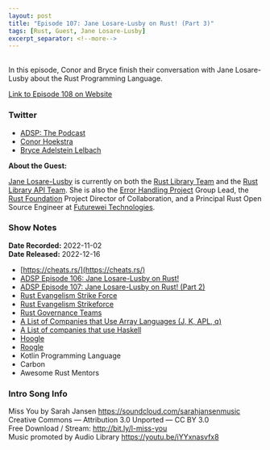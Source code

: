 ```yaml
---
layout: post
title: "Episode 107: Jane Losare-Lusby on Rust! (Part 3)"
tags: [Rust, Guest, Jane Losare-Lusby]
excerpt_separator: <!--more-->
---
```



<br>In this episode, Conor and Bryce finish their conversation with Jane Losare-Lusby about the Rust Programming Language.
 
<!--more-->

[Link to Episode 108 on Website](https://adspthepodcast.com/2022/12/16/Episode-108.html)

### Twitter
 
* [ADSP: The Podcast](https://twitter.com/adspthepodcast) 
* [Conor Hoekstra](https://twitter.com/code_report)
* [Bryce Adelstein Lelbach](https://twitter.com/blelbach)

**About the Guest:**

[Jane Losare-Lusby](https://twitter.com/yaahc_) is currently on both the [Rust Library Team](https://www.rust-lang.org/governance/teams/library#Library%20team) and the [Rust Library API Team](https://www.rust-lang.org/governance/teams/library#Library%20API%20team). She is also the [Error Handling Project](https://github.com/rust-lang/project-error-handling) Group Lead, the [Rust Foundation](https://foundation.rust-lang.org/) Project Director of Collaboration, and a Principal Rust Open Source Engineer at [Futurewei Technologies](https://www.futurewei.com/).

### Show Notes
 
**Date Recorded:** 2022-11-02 <br>
**Date Released:** 2022-12-16

* [https://cheats.rs/](https://cheats.rs/)
* [ADSP Episode 106: Jane Losare-Lusby on Rust!](https://adspthepodcast.com/2022/12/02/Episode-106.html)
* [ADSP Episode 107: Jane Losare-Lusby on Rust! (Part 2)](https://adspthepodcast.com/2022/12/09/Episode-107.html)
* [Rust Evangelism Strike Force](https://enet4.github.io/rust-tropes/rust-evangelism-strike-force/)
* [Rust Evangelism Strikeforce](https://www.reddit.com/r/rustjerk/)
* [Rust Governance Teams](https://www.rust-lang.org/governance/teams)
* [A List of Companies that Use Array Languages (J, K, APL, q)](https://github.com/interregna/arraylanguage-companies)
* [A List of companies that use Haskell](https://github.com/erkmos/haskell-companies)
* [Hoogle](https://hoogle.haskell.org/)
* [Roogle](https://roogle.hkmatsumoto.com/)
* Kotlin Programming Language
* Carbon
* Awesome Rust Mentors


### Intro Song Info
 
Miss You by Sarah Jansen https://soundcloud.com/sarahjansenmusic<br>
Creative Commons — Attribution 3.0 Unported — CC BY 3.0<br>
Free Download / Stream: http://bit.ly/l-miss-you<br>
Music promoted by Audio Library https://youtu.be/iYYxnasvfx8<br>
